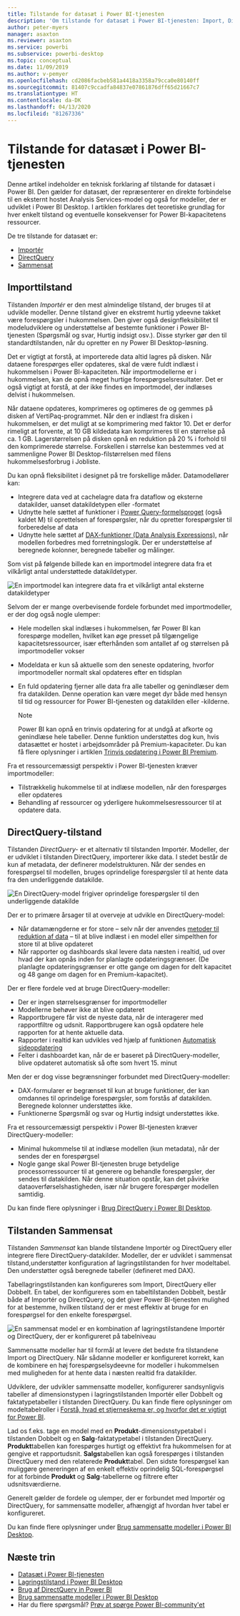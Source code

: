 ```yaml
---
title: Tilstande for datasæt i Power BI-tjenesten
description: 'Om tilstande for datasæt i Power BI-tjenesten: Import, DirectQuery og Sammensat.'
author: peter-myers
manager: asaxton
ms.reviewer: asaxton
ms.service: powerbi
ms.subservice: powerbi-desktop
ms.topic: conceptual
ms.date: 11/09/2019
ms.author: v-pemyer
ms.openlocfilehash: cd2086facbeb581a4418a3358a79cca0e80140ff
ms.sourcegitcommit: 81407c9ccadfa84837e07861876dff65d21667c7
ms.translationtype: HT
ms.contentlocale: da-DK
ms.lasthandoff: 04/13/2020
ms.locfileid: "81267336"
---
```

# <a name="dataset-modes-in-the-power-bi-service"></a>Tilstande for datasæt i Power BI-tjenesten

Denne artikel indeholder en teknisk forklaring af tilstande for datasæt i Power BI. Den gælder for datasæt, der repræsenterer en direkte forbindelse til en eksternt hostet Analysis Services-model og også for modeller, der er udviklet i Power BI Desktop. I artiklen forklares det teoretiske grundlag for hver enkelt tilstand og eventuelle konsekvenser for Power BI-kapacitetens ressourcer.

De tre tilstande for datasæt er:

- [Importér](#import-mode)
- [DirectQuery](#directquery-mode)
- [Sammensat](#composite-mode)

## <a name="import-mode"></a>Importtilstand

Tilstanden _Importér_ er den mest almindelige tilstand, der bruges til at udvikle modeller. Denne tilstand giver en ekstremt hurtig ydeevne takket være forespørgsler i hukommelsen. Den giver også designfleksibilitet til modeludviklere og understøttelse af bestemte funktioner i Power BI-tjenesten (Spørgsmål og svar, Hurtig indsigt osv.). Disse styrker gør den til standardtilstanden, når du opretter en ny Power BI Desktop-løsning.

Det er vigtigt at forstå, at importerede data altid lagres på disken. Når dataene forespørges eller opdateres, skal de være fuldt indlæst i hukommelsen i Power BI-kapaciteten. Når importmodellerne er i hukommelsen, kan de opnå meget hurtige forespørgselsresultater. Det er også vigtigt at forstå, at der ikke findes en importmodel, der indlæses delvist i hukommelsen.

Når dataene opdateres, komprimeres og optimeres de og gemmes på disken af VertiPaq-programmet. Når den er indlæst fra disken i hukommelsen, er det muligt at se komprimering med faktor 10. Det er derfor rimeligt at forvente, at 10 GB kildedata kan komprimeres til en størrelse på ca. 1 GB. Lagerstørrelsen på disken opnå en reduktion på 20 % i forhold til den komprimerede størrelse. Forskellen i størrelse kan bestemmes ved at sammenligne Power BI Desktop-filstørrelsen med filens hukommelsesforbrug i Jobliste.

Du kan opnå fleksibilitet i designet på tre forskellige måder. Datamodellører kan:

- Integrere data ved at cachelagre data fra dataflow og eksterne datakilder, uanset datakildetypen eller -formatet
- Udnytte hele sættet af funktioner i [Power Query-formelsproget](/powerquery-m/) (også kaldet M) til oprettelsen af forespørgsler, når du opretter forespørgsler til forberedelse af data
- Udnytte hele sættet af [DAX-funktioner (Data Analysis Expressions)](/dax/), når modellen forbedres med forretningslogik. Der er understøttelse af beregnede kolonner, beregnede tabeller og målinger.

Som vist på følgende billede kan en importmodel integrere data fra et vilkårligt antal understøttede datakildetyper.

![En importmodel kan integrere data fra et vilkårligt antal eksterne datakildetyper](media/service-dataset-modes-understand/import-model.png)

Selvom der er mange overbevisende fordele forbundet med importmodeller, er der dog også nogle ulemper:

- Hele modellen skal indlæses i hukommelsen, før Power BI kan forespørge modellen, hvilket kan øge presset på tilgængelige kapacitetsressourcer, især efterhånden som antallet af og størrelsen på importmodeller vokser
- Modeldata er kun så aktuelle som den seneste opdatering, hvorfor importmodeller normalt skal opdateres efter en tidsplan
- En fuld opdatering fjerner alle data fra alle tabeller og genindlæser dem fra datakilden. Denne operation kan være meget dyr både med hensyn til tid og ressourcer for Power BI-tjenesten og datakilden eller -kilderne.

    > [!NOTE]
    > Power BI kan opnå en trinvis opdatering for at undgå at afkorte og genindlæse hele tabeller. Denne funktion understøttes dog kun, hvis datasættet er hostet i arbejdsområder på Premium-kapaciteter. Du kan få flere oplysninger i artiklen [Trinvis opdatering i Power BI Premium](service-premium-incremental-refresh.md).

Fra et ressourcemæssigt perspektiv i Power BI-tjenesten kræver importmodeller:

- Tilstrækkelig hukommelse til at indlæse modellen, når den forespørges eller opdateres
- Behandling af ressourcer og yderligere hukommelsesressourcer til at opdatere data.

## <a name="directquery-mode"></a>DirectQuery-tilstand

Tilstanden _DirectQuery-_ er et alternativ til tilstanden Importér. Modeller, der er udviklet i tilstanden DirectQuery, importerer ikke data. I stedet består de kun af metadata, der definerer modelstrukturen. Når der sendes en forespørgsel til modellen, bruges oprindelige forespørgsler til at hente data fra den underliggende datakilde.

![En DirectQuery-model frigiver oprindelige forespørgsler til den underliggende datakilde](media/service-dataset-modes-understand/direct-query-model.png)

Der er to primære årsager til at overveje at udvikle en DirectQuery-model:

- Når datamængderne er for store – selv når der anvendes [metoder til reduktion af data](guidance/import-modeling-data-reduction.md) – til at blive indlæst i en model eller simpelthen for store til at blive opdateret
- Når rapporter og dashboards skal levere data næsten i realtid, ud over hvad der kan opnås inden for planlagte opdateringsgrænser. (De planlagte opdateringsgrænser er otte gange om dagen for delt kapacitet og 48 gange om dagen for en Premium-kapacitet).

Der er flere fordele ved at bruge DirectQuery-modeller:

- Der er ingen størrelsesgrænser for importmodeller
- Modellerne behøver ikke at blive opdateret
- Rapportbrugere får vist de nyeste data, når de interagerer med rapportfiltre og udsnit. Rapportbrugere kan også opdatere hele rapporten for at hente aktuelle data.
- Rapporter i realtid kan udvikles ved hjælp af funktionen [Automatisk sideopdatering](desktop-automatic-page-refresh.md)
- Felter i dashboardet kan, når de er baseret på DirectQuery-modeller, blive opdateret automatisk så ofte som hvert 15. minut

Men der er dog visse begrænsninger forbundet med DirectQuery-modeller:

- DAX-formularer er begrænset til kun at bruge funktioner, der kan omdannes til oprindelige forespørgsler, som forstås af datakilden. Beregnede kolonner understøttes ikke.
- Funktionerne Spørgsmål og svar og Hurtig indsigt understøttes ikke.

Fra et ressourcemæssigt perspektiv i Power BI-tjenesten kræver DirectQuery-modeller:

- Minimal hukommelse til at indlæse modellen (kun metadata), når der sendes der en forespørgsel
- Nogle gange skal Power BI-tjenesten bruge betydelige processorressourcer til at generere og behandle forespørgsler, der sendes til datakilden. Når denne situation opstår, kan det påvirke dataoverførselshastigheden, især når brugere forespørger modellen samtidig.

Du kan finde flere oplysninger i [Brug DirectQuery i Power BI Desktop](desktop-use-directquery.md).

## <a name="composite-mode"></a>Tilstanden Sammensat

Tilstanden _Sammensat_ kan blande tilstandene Importér og DirectQuery eller integrere flere DirectQuery-datakilder. Modeller, der er udviklet i sammensat tilstand,understøtter konfiguration af lagringstilstanden for hver modeltabel. Den understøtter også beregnede tabeller (defineret med DAX).

Tabellagringstilstanden kan konfigureres som Import, DirectQuery eller Dobbelt. En tabel, der konfigureres som en tabeltilstanden Dobbelt, består både af Importér og DirectQuery, og det giver Power BI-tjenesten mulighed for at bestemme, hvilken tilstand der er mest effektiv at bruge for en forespørgsel for den enkelte forespørgsel.

![En sammensat model er en kombination af lagringstilstandene Importér og DirectQuery, der er konfigureret på tabelniveau](media/service-dataset-modes-understand/composite-model.png)

Sammensatte modeller har til formål at levere det bedste fra tilstandene Import og DirectQuery. Når sådanne modeller er konfigureret korrekt, kan de kombinere en høj forespørgselsydeevne for modeller i hukommelsen med muligheden for at hente data i næsten realtid fra datakilder.

Udviklere, der udvikler sammensatte modeller, konfigurerer sandsynligvis tabeller af dimensionstypen i lagringstilstanden Importér eller Dobbelt og faktatypetabeller i tilstanden DirectQuery. Du kan finde flere oplysninger om modeltabelroller i [Forstå, hvad et stjerneskema er, og hvorfor det er vigtigt for Power BI](guidance/star-schema.md).

Lad os f.eks. tage en model med en **Produkt**-dimensionstypetabel i tilstanden Dobbelt og en **Salg**-faktatypetabel i tilstanden DirectQuery. **Produkt**tabellen kan forespørges hurtigt og effektivt fra hukommelsen for at gengive et rapportudsnit. **Salgs**tabellen kan også forespørges i tilstanden DirectQuery med den relaterede **Produkt**tabel. Den sidste forespørgsel kan muliggøre genereringen af en enkelt effektiv oprindelig SQL-forespørgsel for at forbinde **Produkt** og **Salg**-tabellerne og filtrere efter udsnitsværdierne.

Generelt gælder de fordele og ulemper, der er forbundet med Importér og DirectQuery, for sammensatte modeller, afhængigt af hvordan hver tabel er konfigureret.

Du kan finde flere oplysninger under [Brug sammensatte modeller i Power BI Desktop](desktop-composite-models.md).

## <a name="next-steps"></a>Næste trin

- [Datasæt i Power BI-tjenesten](service-dataset-modes-understand.md)
- [Lagringstilstand i Power BI Desktop](desktop-storage-mode.md)
- [Brug af DirectQuery in Power BI](desktop-directquery-about.md)
- [Brug sammensatte modeller i Power BI Desktop](desktop-composite-models.md)
- Har du flere spørgsmål? [Prøv at spørge Power BI-community'et](https://community.powerbi.com/)
